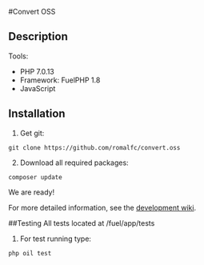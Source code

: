 #Convert OSS


## Description
Tools:
* PHP 7.0.13
* Framework: FuelPHP 1.8
* JavaScript

## Installation
1) Get git:
```
git clone https://github.com/romalfc/convert.oss
```
2) Download all required packages: 
```
composer update
```
We are ready!

For more detailed information, see the [development wiki](https://github.com/fuelphp/fuelphp/wiki).

##Testing
All tests located at /fuel/app/tests
1) For test running type:
```
php oil test
```